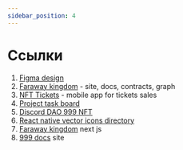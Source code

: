 ```yaml
---
sidebar_position: 4
---
```


# Cсылки

<!-- ![DAO 999 NFT KINGDOM](https://media.discordapp.net/attachments/1010903135105060917/1079628459002839100/Server_Serverlesskiy_In_a_far_far_away_country_in_the_Kingdom_o_e1224671-2763-46f3-80e6-727ddf6f4ee4.png?width=1842&height=1228) -->

1. [Figma design](https://www.figma.com/file/HJ4PXwywZfP213klET5Bx6/%D0%A2%D1%80%D0%B8%D0%B4%D0%B5%D0%B2%D1%8F%D1%82%D0%BE%D0%B5-%D0%A6%D0%B0%D1%80%D1%81%D1%82%D0%B2%D0%BE?node-id=386%3A534&t=JFBKchfK2Z348Q1g-1)
2. [Faraway kingdom](https://github.com/DAO-999-NFT/faraway-kingdom) - site, docs, contracts, graph
3. [NFT Tickets](https://github.com/DAO-999-NFT/NFT-Tickets) - mobile app for tickets sales
4. [Project task board](https://github.com/orgs/DAO-999-NFT/projects/1/views/1)
5. [Discord DAO 999 NFT](https://discord.gg/HqX3Dj3mhP)
6. [React native vector icons directory](https://oblador.github.io/react-native-vector-icons/)
7. [Faraway kingdom](https://faraway-kingdom.vercel.app/) next js
8. [999 docs](https://faraway-kingdom-liard.vercel.app) site
